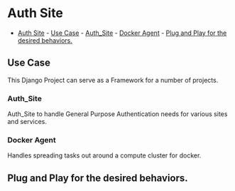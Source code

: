 # Auth Site

<!-- TOC -->

- [Auth Site](#auth-site)
        - [Use Case](#use-case)
                - [Auth_Site](#auth_site)
                - [Docker Agent](#docker-agent)
        - [Plug and Play for the desired behaviors.](#plug-and-play-for-the-desired-behaviors)

<!-- /TOC -->

## Use Case

This Django Project can serve as a Framework for a number of projects.

### Auth_Site

Auth_Site to handle General Purpose Authentication needs for various sites and services.

### Docker Agent

Handles spreading tasks out around a compute cluster for docker.

## Plug and Play for the desired behaviors.

